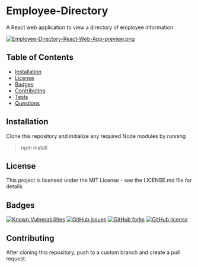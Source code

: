 # Employee-Directory

A React web application to view a directory of employee information

[![Employee-Directory-React-Web-App-preview.png](https://i.postimg.cc/tJzYTV8Z/Employee-Directory-React-Web-App-preview.png)](https://postimg.cc/D482pmvn)

## Table of Contents
- [Installation](https://github.com/johannsp/CWRUBC-Employee-Directory#Installation) 
- [License](https://github.com/johannsp/CWRUBC-Employee-Directory#License) 
- [Badges](https://github.com/johannsp/CWRUBC-Employee-Directory#Badges) 
- [Contributing](https://github.com/johannsp/CWRUBC-Employee-Directory#Contributing) 
- [Tests](https://github.com/johannsp/CWRUBC-Employee-Directory#Tests) 
- [Questions](https://github.com/johannsp/CWRUBC-Employee-Directory#Questions) 

## Installation

Clone this repository and initialize any required Node modules by running
> npm install

## License

This project is licensed under the MIT License -
see the LICENSE.md file for details

## Badges

[![Known Vulnerabilities](https://snyk.io/test/github/johannsp/CWRUBC-Employee-Directory/badge.svg?targetFile=package.json)](https://snyk.io/test/github/johannsp/CWRUBC-Employee-Directory)
[![GitHub issues](https://img.shields.io/github/issues/johannsp/CWRUBC-Employee-Directory)](https://img.shields.io/github/issues/johannsp/CWRUBC-Employee-Directory)
[![GitHub forks](https://img.shields.io/github/forks/johannsp/CWRUBC-Employee-Directory)](https://img.shields.io/github/forks/johannsp/CWRUBC-Employee-Directory)
[![GitHub license](https://img.shields.io/github/license/johannsp/CWRUBC-Employee-Directory)](https://img.shields.io/github/license/johannsp/CWRUBC-Employee-Directory)

## Contributing

After cloning this repository, push to a custom branch and create a pull request.

